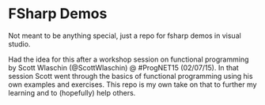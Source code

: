 # FSharp Demos

Not meant to be anything special, just a repo for fsharp demos in visual studio.

Had the idea for this after a workshop session on functional programming by Scott Wlaschin (@ScottWlaschin) @ #ProgNET15 (02/07/15). In that session Scott went through the basics of functional programming using his own examples and exercises. This repo is my own take on that to further my learning and to (hopefully) help others.